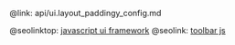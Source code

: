 @link: api/ui.layout_paddingy_config.md

@seolinktop: [javascript ui framework](https://webix.com)
@seolink: [toolbar js](https://webix.com/widget/toolbar/)